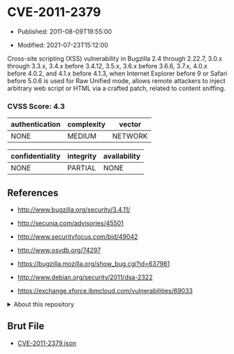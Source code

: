 # CVE-2011-2379

- Published: 2011-08-09T19:55:00

- Modified: 2021-07-23T15:12:00

Cross-site scripting (XSS) vulnerability in Bugzilla 2.4 through 2.22.7, 3.0.x through 3.3.x, 3.4.x before 3.4.12, 3.5.x, 3.6.x before 3.6.6, 3.7.x, 4.0.x before 4.0.2, and 4.1.x before 4.1.3, when Internet Explorer before 9 or Safari before 5.0.6 is used for Raw Unified mode, allows remote attackers to inject arbitrary web script or HTML via a crafted patch, related to content sniffing.

### CVSS Score: **4.3**

| authentication | complexity | vector |
| --- | --- | --- |
| NONE | MEDIUM | NETWORK |

| confidentiality | integrity | availability |
| --- | --- | --- |
| NONE | PARTIAL | NONE |

## References

* http://www.bugzilla.org/security/3.4.11/

* http://secunia.com/advisories/45501

* http://www.securityfocus.com/bid/49042

* http://www.osvdb.org/74297

* https://bugzilla.mozilla.org/show_bug.cgi?id=637981

* http://www.debian.org/security/2011/dsa-2322

* https://exchange.xforce.ibmcloud.com/vulnerabilities/69033

<details>
<summary>About this repository</summary> 

  This repository is part of the project [Live Hack CVE](https://github.com/Live-Hack-CVE). Main website can be found [www.live-hack.org](https://www.live-hack.org) 
  
  Made by [Sn0wAlice](https://github.com/Sn0wAlice) for the people that care about security and need to have a feed of the latest CVEs. Hope you enjoy it, don't forget to star the repo and follow me on [Twitter](https://twitter.com/Sn0wAlice) and [Github](https://github.com/Sn0wAlice). And that is my [personnal website](https://www.alice-snow.me/)

  - [Home Page](https://github.com/Live-Hack-CVE)
  - [Framework](https://github.com/Live-Hack-CVE/cve-framework)
  - [CVE database](https://github.com/Live-Hack-CVE/full_database)
  - [Changelog](https://github.com/Live-Hack-CVE/Changelog)
</details>

## Brut File

* [CVE-2011-2379.json](https://raw.githubusercontent.com/Live-Hack-CVE/full_database/main/cves/2011/CVE-2011-2379.json)


